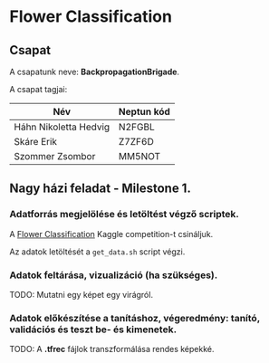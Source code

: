 # Flower Classification

## Csapat

A csapatunk neve: **BackpropagationBrigade**.

A csapat tagjai:

| Név                   | Neptun kód |
| --------------------- | ---------- |
| Háhn Nikoletta Hedvig | N2FGBL     |
| Skáre Erik            | Z7ZF6D     |
| Szommer Zsombor       | MM5NOT     |

## Nagy házi feladat - Milestone 1.

### Adatforrás megjelölése és letöltést végző scriptek.

A [Flower Classification](https://www.kaggle.com/competitions/tpu-getting-started) Kaggle competition-t csináljuk.

Az adatok letöltését a `get_data.sh` script végzi.

### Adatok feltárása, vizualizáció (ha szükséges).

TODO: Mutatni egy képet egy virágról.

### Adatok előkészítése a tanításhoz, végeredmény: tanító, validációs és teszt be- és kimenetek.

TODO: A **.tfrec** fájlok transzformálása rendes képekké.
